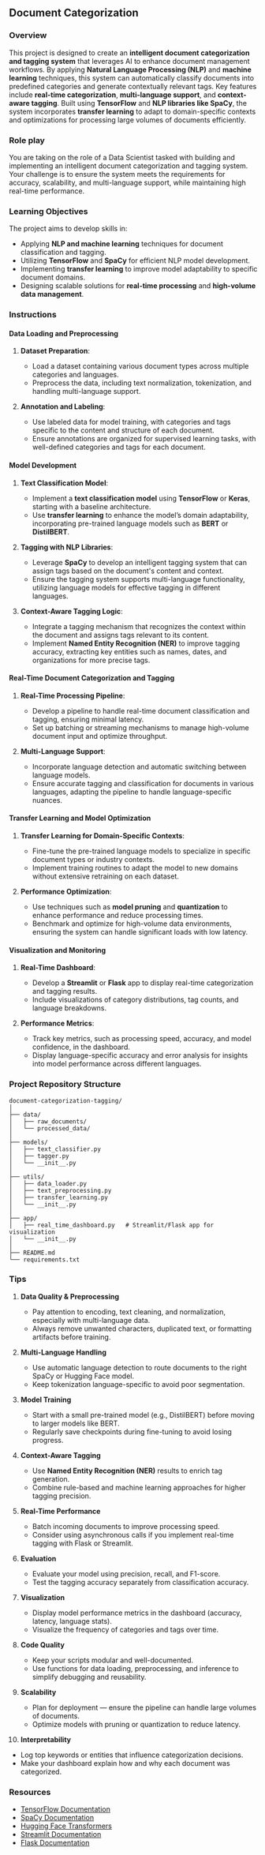 ## Document Categorization

### Overview

This project is designed to create an **intelligent document categorization and tagging system** that leverages AI to enhance document management workflows. By applying **Natural Language Processing (NLP)** and **machine learning** techniques, this system can automatically classify documents into predefined categories and generate contextually relevant tags. Key features include **real-time categorization**, **multi-language support**, and **context-aware tagging**. Built using **TensorFlow** and **NLP libraries like SpaCy**, the system incorporates **transfer learning** to adapt to domain-specific contexts and optimizations for processing large volumes of documents efficiently.

### Role play

You are taking on the role of a Data Scientist tasked with building and implementing an intelligent document categorization and tagging system. Your challenge is to ensure the system meets the requirements for accuracy, scalability, and multi-language support, while maintaining high real-time performance.

### Learning Objectives

The project aims to develop skills in:

- Applying **NLP and machine learning** techniques for document classification and tagging.
- Utilizing **TensorFlow** and **SpaCy** for efficient NLP model development.
- Implementing **transfer learning** to improve model adaptability to specific document domains.
- Designing scalable solutions for **real-time processing** and **high-volume data management**.

### Instructions

#### Data Loading and Preprocessing

1. **Dataset Preparation**:
   - Load a dataset containing various document types across multiple categories and languages.
   - Preprocess the data, including text normalization, tokenization, and handling multi-language support.

2. **Annotation and Labeling**:
   - Use labeled data for model training, with categories and tags specific to the content and structure of each document.
   - Ensure annotations are organized for supervised learning tasks, with well-defined categories and tags for each document.

#### Model Development

1. **Text Classification Model**:
   - Implement a **text classification model** using **TensorFlow** or **Keras**, starting with a baseline architecture.
   - Use **transfer learning** to enhance the model’s domain adaptability, incorporating pre-trained language models such as **BERT** or **DistilBERT**.

2. **Tagging with NLP Libraries**:
   - Leverage **SpaCy** to develop an intelligent tagging system that can assign tags based on the document's content and context.
   - Ensure the tagging system supports multi-language functionality, utilizing language models for effective tagging in different languages.

3. **Context-Aware Tagging Logic**:
   - Integrate a tagging mechanism that recognizes the context within the document and assigns tags relevant to its content.
   - Implement **Named Entity Recognition (NER)** to improve tagging accuracy, extracting key entities such as names, dates, and organizations for more precise tags.

#### Real-Time Document Categorization and Tagging

1. **Real-Time Processing Pipeline**:
   - Develop a pipeline to handle real-time document classification and tagging, ensuring minimal latency.
   - Set up batching or streaming mechanisms to manage high-volume document input and optimize throughput.

2. **Multi-Language Support**:
   - Incorporate language detection and automatic switching between language models.
   - Ensure accurate tagging and classification for documents in various languages, adapting the pipeline to handle language-specific nuances.

#### Transfer Learning and Model Optimization

1. **Transfer Learning for Domain-Specific Contexts**:
   - Fine-tune the pre-trained language models to specialize in specific document types or industry contexts.
   - Implement training routines to adapt the model to new domains without extensive retraining on each dataset.

2. **Performance Optimization**:
   - Use techniques such as **model pruning** and **quantization** to enhance performance and reduce processing times.
   - Benchmark and optimize for high-volume data environments, ensuring the system can handle significant loads with low latency.

#### Visualization and Monitoring

1. **Real-Time Dashboard**:
   - Develop a **Streamlit** or **Flask** app to display real-time categorization and tagging results.
   - Include visualizations of category distributions, tag counts, and language breakdowns.

2. **Performance Metrics**:
   - Track key metrics, such as processing speed, accuracy, and model confidence, in the dashboard.
   - Display language-specific accuracy and error analysis for insights into model performance across different languages.

### Project Repository Structure

```
document-categorization-tagging/
│
├── data/
│   ├── raw_documents/
│   └── processed_data/
│
├── models/
│   ├── text_classifier.py
│   ├── tagger.py
│   └── __init__.py
│
├── utils/
│   ├── data_loader.py
│   ├── text_preprocessing.py
│   ├── transfer_learning.py
│   └── __init__.py
│
├── app/
│   ├── real_time_dashboard.py   # Streamlit/Flask app for visualization
│   └── __init__.py
│
├── README.md
└── requirements.txt
```

### Tips

1. **Data Quality & Preprocessing**
   - Pay attention to encoding, text cleaning, and normalization, especially with multi-language data.
   - Always remove unwanted characters, duplicated text, or formatting artifacts before training.

2. **Multi-Language Handling**
   - Use automatic language detection to route documents to the right SpaCy or Hugging Face model.
   - Keep tokenization language-specific to avoid poor segmentation.

3. **Model Training**
   - Start with a small pre-trained model (e.g., DistilBERT) before moving to larger models like BERT.
   - Regularly save checkpoints during fine-tuning to avoid losing progress.

4. **Context-Aware Tagging**
   - Use **Named Entity Recognition (NER)** results to enrich tag generation.
   - Combine rule-based and machine learning approaches for higher tagging precision.

5. **Real-Time Performance**
   - Batch incoming documents to improve processing speed.
   - Consider using asynchronous calls if you implement real-time tagging with Flask or Streamlit.

6. **Evaluation**
   - Evaluate your model using precision, recall, and F1-score.
   - Test the tagging accuracy separately from classification accuracy.

7. **Visualization**
   - Display model performance metrics in the dashboard (accuracy, latency, language stats).
   - Visualize the frequency of categories and tags over time.

8. **Code Quality**
   - Keep your scripts modular and well-documented.
   - Use functions for data loading, preprocessing, and inference to simplify debugging and reusability.

9. **Scalability**
   - Plan for deployment — ensure the pipeline can handle large volumes of documents.
   - Optimize models with pruning or quantization to reduce latency.

10. **Interpretability**

- Log top keywords or entities that influence categorization decisions.
- Make your dashboard explain how and why each document was categorized.

### Resources

- [TensorFlow Documentation](https://www.tensorflow.org/api_docs)
- [SpaCy Documentation](https://spacy.io/usage)
- [Hugging Face Transformers](https://huggingface.co/transformers/)
- [Streamlit Documentation](https://docs.streamlit.io/)
- [Flask Documentation](https://flask.palletsprojects.com/en/2.0.x/)
